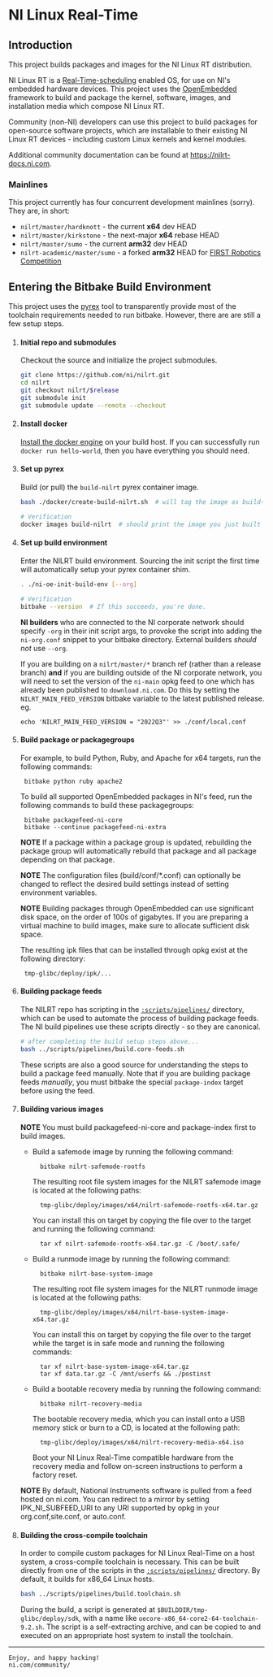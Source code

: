 # NI Linux Real-Time

## Introduction

This project builds packages and images for the NI Linux RT distribution.

NI Linux RT is a
[Real-Time-scheduling](https://rt.wiki.kernel.org/index.php/CONFIG_PREEMPT_RT_Patch)
enabled OS, for use on NI's embedded hardware devices. This project uses the
[OpenEmbedded](http://www.openembedded.org/wiki/Main_Page) framework to build
and package the kernel, software, images, and installation media which compose
NI Linux RT.

Community (non-NI) developers can use this project to build packages for
open-source software projects, which are installable to their existing NI Linux
RT devices - including custom Linux kernels and kernel modules.

Additional community documentation can be found at https://nilrt-docs.ni.com.


### Mainlines

This project currently has four concurrent development mainlines (sorry). They are, in short:
* `nilrt/master/hardknott` - the current **x64** dev HEAD
* `nilrt/master/kirkstone` - the next-major **x64** rebase HEAD
* `nilrt/master/sumo` - the current **arm32** dev HEAD
* `nilrt-academic/master/sumo` - a forked **arm32** HEAD for [FIRST Robotics Competition](https://www.firstinspires.org/robotics/frc)


## Entering the Bitbake Build Environment

This project uses the [pyrex](https://github.com/garmin/pyrex) tool to transparently provide most of the toolchain requirements needed to run bitbake. However, there are are still a few setup steps.

1. #### Initial repo and submodules
   Checkout the source and initialize the project submodules.
    ```bash
    git clone https://github.com/ni/nilrt.git
    cd nilrt
    git checkout nilrt/$release
    git submodule init
    git submodule update --remote --checkout
    ```

2. #### Install docker
   [Install the docker engine](https://docs.docker.com/engine/install/) on your build host. If you can successfully run `docker run hello-world`, then you have everything you should need.

3. #### Set up pyrex
   Build (or pull) the `build-nilrt` pyrex container image.
    ```bash
    bash ./docker/create-build-nilrt.sh  # will tag the image as build-nilrt:${NILRT_codename}

    # Verification
    docker images build-nilrt  # should print the image you just built
    ```

4. #### Set up build environment
   Enter the NILRT build environment. Sourcing the init script the first time will automatically setup your pyrex container shim.
    ```bash
    . ./ni-oe-init-build-env [--org]

    # Verification
    bitbake --version  # If this succeeds, you're done.
    ```

    **NI builders** who are connected to the NI corporate network should specify `-org` in their init script args, to provoke the script into adding the `ni-org.conf` snippet to your bitbake directory. External builders *should not* use `--org`.

   If you are building on a `nilrt/master/*` branch ref (rather than a release branch) **and** if you are building outside of the NI corporate network, you will need to set the version of the `ni-main` opkg feed to one which has already been published to `download.ni.com`. Do this by setting the `NILRT_MAIN_FEED_VERSION` bitbake variable to the latest published release. eg.

   ```
   echo 'NILRT_MAIN_FEED_VERSION = "2022Q3"' >> ./conf/local.conf
   ```

5. #### Build package or packagegroups
   For example, to build Python, Ruby, and Apache for x64 targets, run the following commands:

        bitbake python ruby apache2

    To build all supported OpenEmbedded packages in NI's feed, run the following commands to build these packagegroups:

        bitbake packagefeed-ni-core
        bitbake --continue packagefeed-ni-extra

    **NOTE** If a package within a package group is updated, rebuilding the package group will automatically rebuild that package and all package depending on that package.

    **NOTE** The configuration files (build/conf/*.conf) can optionally be changed to reflect the desired build settings instead of setting environment variables.

    **NOTE** Building packages through OpenEmbedded can use significant disk space, on the order of 100s of gigabytes. If you are preparing a virtual machine to build images, make sure to allocate sufficient disk space.

    The resulting ipk files that can be installed through opkg exist at the following directory:

        tmp-glibc/deploy/ipk/...

6. #### Building package feeds
    The NILRT repo has scripting in the [`:scripts/pipelines/`](https://github.com/ni/nilrt/tree/HEAD/scripts/pipelines) directory, which can be used to automate the process of building package feeds. The NI build pipelines use these scripts directly - so they are canonical.

    ```bash
    # after completing the build setup steps above...
    bash ../scripts/pipelines/build.core-feeds.sh
    ```

    These scripts are also a good source for understanding the steps to build a package feed manually. Note that if you are building package feeds *manually*, you must bitbake the special `package-index` target before using the feed.

7. #### Building various images

    **NOTE** You must build packagefeed-ni-core and package-index first to build images.

    * Build a safemode image by running the following command:

            bitbake nilrt-safemode-rootfs

        The resulting root file system images for the NILRT safemode image is located at the following paths:

            tmp-glibc/deploy/images/x64/nilrt-safemode-rootfs-x64.tar.gz

        You can install this on target by copying the file over to the target and running the following command:

            tar xf nilrt-safemode-rootfs-x64.tar.gz -C /boot/.safe/

    * Build a runmode image by running the following command:

            bitbake nilrt-base-system-image

        The resulting root file system images for the NILRT runmode image is located at the following paths:

            tmp-glibc/deploy/images/x64/nilrt-base-system-image-x64.tar.gz

        You can install this on target by copying the file over to the target while the target is in safe mode and running the following commands:

            tar xf nilrt-base-system-image-x64.tar.gz
            tar xf data.tar.gz -C /mnt/userfs && ./postinst

    * Build a bootable recovery media by running the following command:

            bitbake nilrt-recovery-media

        The bootable recovery media, which you can install onto a USB memory stick or burn to a CD, is located at the following path:

            tmp-glibc/deploy/images/x64/nilrt-recovery-media-x64.iso

        Boot your NI Linux Real-Time compatible hardware from the recovery media and follow on-screen instructions to perform a factory reset.

    **NOTE** By default, National Instruments software is pulled from a feed hosted on ni.com. You can redirect to a mirror by setting IPK_NI_SUBFEED_URI to any URI supported by opkg in your org.conf,site.conf, or auto.conf.

8. #### Building the cross-compile toolchain

    In order to compile custom packages for NI Linux Real-Time on a host system, a cross-compile toolchain is necessary. This can be built directly
    from one of the scripts in the [`:scripts/pipelines/`](https://github.com/ni/nilrt/tree/HEAD/scripts/pipelines) directory. By default, it builds for x86_64 Linux hosts.

    ```bash
    bash ../scripts/pipelines/build.toolchain.sh
    ```

    During the build, a script is generated at `$BUILDDIR/tmp-glibc/deploy/sdk`, with a name like `oecore-x86_64-core2-64-toolchain-9.2.sh`. The script is a self-extracting archive, and can be copied to and executed on an appropriate host system to install the toolchain.

---

    Enjoy, and happy hacking!
    ni.com/community/
